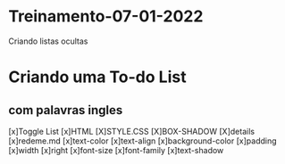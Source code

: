 # Treinamento-07-01-2022

Criando listas ocultas

# Criando uma To-do List

## com palavras ingles

[x]Toggle List
[x]HTML
[X]STYLE.CSS
[X]BOX-SHADOW
[X]details
[x]redeme.md
[x]text-color
[x]text-align
[x]background-color
[x]padding
[x]width
[x]right
[x]font-size
[x]font-family
[x]text-shadow
